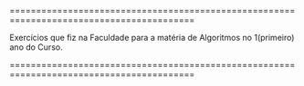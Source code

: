 =========================================================================================

Exercícios que fiz na Faculdade para a matéria de Algoritmos no 1(primeiro) ano do Curso.

=========================================================================================
